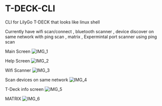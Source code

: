 # T-DECK-CLI

CLI for LilyGo T-DECK that looks like linux shell 

Currently have wifi scan/connect , bluetooth scanner , device discover on same network with ping scan , matrix , Expermintal port scanner using ping scan

Main Screen
![IMG_1](https://github.com/abdallahnatsheh/T-DECK-CLI/assets/29822416/62eae90f-7a33-44c3-a103-94bf6d068300 )

Help Screen
![IMG_2](https://github.com/abdallahnatsheh/T-DECK-CLI/assets/29822416/46830f89-5437-40b1-8371-fa7674f19d7d)

Wifi Scanner
![IMG_3](https://github.com/abdallahnatsheh/T-DECK-CLI/assets/29822416/cc41cbbb-92ea-4274-bc31-e51bafaa1c80)

Scan devices on same network
![IMG_4](https://github.com/abdallahnatsheh/T-DECK-CLI/assets/29822416/4f776b15-8701-4427-aef9-8f3286c126f5)

T-Deck info screen
![IMG_5](https://github.com/abdallahnatsheh/T-DECK-CLI/assets/29822416/3cbdbd1f-2ece-4a95-a4c5-4391b5ce49a0)

MATRIX
![IMG_6](https://github.com/abdallahnatsheh/T-DECK-CLI/assets/29822416/54492a0a-ae92-4ee5-81b2-3123c7d29dea)
